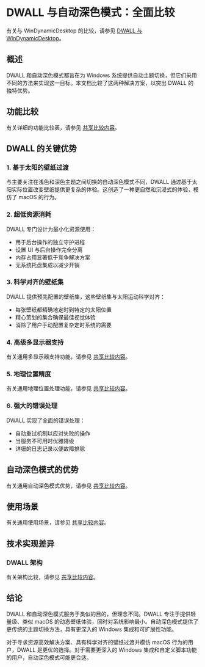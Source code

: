 # DWALL 与自动深色模式：全面比较

有关与 WinDynamicDesktop 的比较，请参见 [DWALL 与 WinDynamicDesktop](./dwall-vs-windynamicdesktop.zh-CN.md)。

## 概述

DWALL 和自动深色模式都旨在为 Windows 系统提供自动主题切换，但它们采用不同的方法来实现这一目标。本文档比较了这两种解决方案，以突出 DWALL 的独特优势。

## 功能比较

有关详细的功能比较表，请参见 [共享比较内容](./shared-comparison-content.zh-CN.md)。

## DWALL 的关键优势

### 1. 基于太阳的壁纸过渡

与主要关注在浅色和深色主题之间切换的自动深色模式不同，DWALL 通过基于太阳实际位置改变壁纸提供更复杂的体验。这创造了一种更自然和沉浸式的体验，模仿了 macOS 的行为。

### 2. 超低资源消耗

DWALL 专门设计为最小化资源使用：

- 用于后台操作的独立守护进程
- 设置 UI 与后台操作完全分离
- 内存占用显著低于竞争解决方案
- 无系统托盘集成以减少开销

### 3. 科学对齐的壁纸集

DWALL 提供预先配置的壁纸集，这些壁纸集与太阳运动科学对齐：

- 每张壁纸都精确地定时到特定的太阳位置
- 精心策划的集合确保最佳视觉体验
- 消除了用户手动配置复杂定时系统的需要

### 4. 高级多显示器支持

有关通用多显示器支持功能，请参见 [共享比较内容](./shared-comparison-content.zh-CN.md)。

### 5. 地理位置精度

有关通用地理位置处理功能，请参见 [共享比较内容](./shared-comparison-content.zh-CN.md)。

### 6. 强大的错误处理

DWALL 实现了全面的错误处理：

- 自动重试机制以应对失败的操作
- 当服务不可用时优雅降级
- 详细的日志记录以便故障排除

## 自动深色模式的优势

有关通用自动深色模式优势，请参见 [共享比较内容](./shared-comparison-content.zh-CN.md)。

## 使用场景

有关通用使用场景，请参见 [共享比较内容](./shared-comparison-content.zh-CN.md)。

## 技术实现差异

### DWALL 架构

有关架构比较，请参见 [共享比较内容](./shared-comparison-content.zh-CN.md)。

## 结论

DWALL 和自动深色模式服务于类似的目的，但理念不同。DWALL 专注于提供轻量级、类似 macOS 的动态壁纸体验，同时对系统影响最小。自动深色模式提供了更传统的主题切换方法，具有更深入的 Windows 集成和可扩展性功能。

对于寻求资源高效解决方案、具有科学对齐的壁纸过渡并模仿 macOS 行为的用户，DWALL 是更优的选择。对于需要更深入的 Windows 集成和自定义脚本功能的用户，自动深色模式可能更合适。
